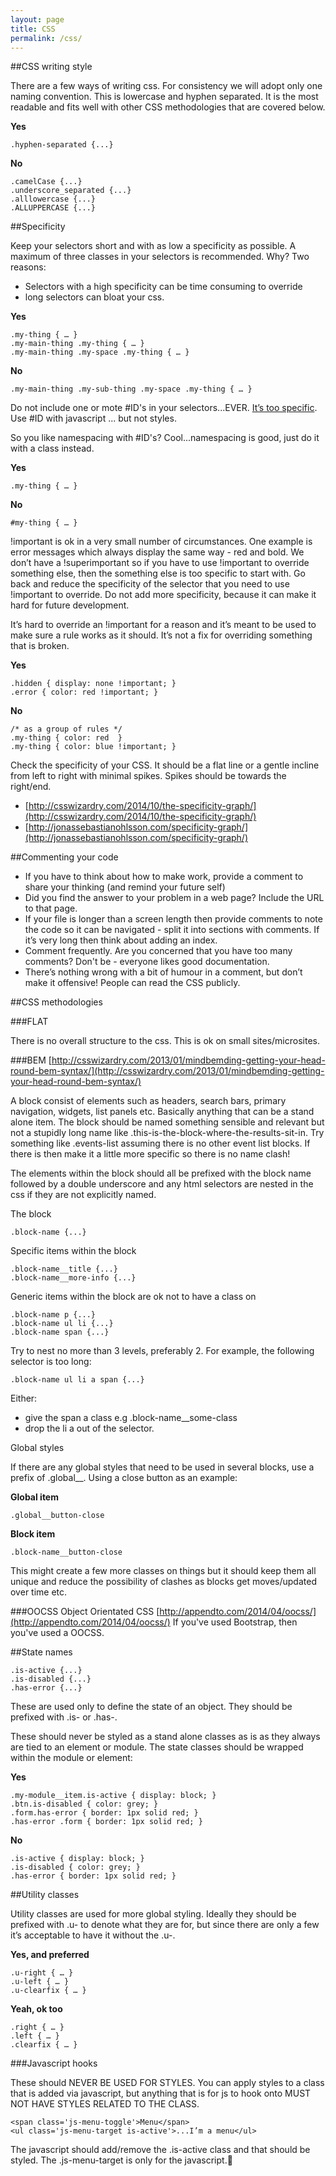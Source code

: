 ```yaml
---
layout: page
title: CSS
permalink: /css/
---
```



##CSS writing style

There are a few ways of writing css. For consistency we will adopt only one naming convention. This is lowercase and hyphen separated. It is the most readable and fits well with other CSS methodologies that are covered below.

**Yes**

    .hyphen-separated {...}

**No**

    .camelCase {...}
    .underscore_separated {...}
    .alllowercase {...}
    .ALLUPPERCASE {...}

##Specificity

Keep your selectors short and with as low a specificity as possible. A maximum of three classes in your selectors is recommended. Why? Two reasons:

- Selectors with a high specificity can be time consuming to override
- long selectors can bloat your css. 

**Yes**

    .my-thing { … }
    .my-main-thing .my-thing { … }
    .my-main-thing .my-space .my-thing { … }

**No**

    .my-main-thing .my-sub-thing .my-space .my-thing { … }

Do not include one or mote #ID's in your selectors...EVER. [It’s too specific](http://cssguidelin.es/#ids-in-css). Use #ID with javascript ... but not styles.

So you like namespacing with #ID's? Cool...namespacing is good, just do it with a class instead.

**Yes**

    .my-thing { … }

**No**

    #my-thing { … }

!important is ok in a very small number of circumstances. One example is error messages which always display the same way - red and bold. We don’t have a !superimportant so if you have to use !important to override something else, then the something else is too specific to start with. Go back and reduce the specificity of the selector that you need to use !important to override.
Do not add more specificity, because it can make it hard for future development. 

It’s hard to override an !important for a reason and it’s meant to be used to make sure a rule works as it should. It’s not a fix for overriding something that is broken. 

**Yes**

    .hidden { display: none !important; }
    .error { color: red !important; }

**No**
    
    /* as a group of rules */
    .my-thing { color: red  }
    .my-thing { color: blue !important; }

Check the specificity of your CSS. It should be a flat line or a gentle incline from left to right with minimal spikes. Spikes should be towards the right/end.

- [http://csswizardry.com/2014/10/the-specificity-graph/](http://csswizardry.com/2014/10/the-specificity-graph/)
- [http://jonassebastianohlsson.com/specificity-graph/](http://jonassebastianohlsson.com/specificity-graph/)

##Commenting your code

- If you have to think about how to make work, provide a comment to share your thinking (and remind your future self)
- Did you find the answer to your problem in a web page? Include the URL to that page.
- If your file is longer than a screen length then provide comments to note the code so it can be navigated - split it into sections with comments. If it’s very long then think about adding an index.
- Comment frequently. Are you concerned that you have too many comments? Don't be - everyone likes good documentation.
- There’s nothing wrong with a bit of humour in a comment, but don’t make it offensive! People can read the CSS publicly.

##CSS methodologies

###FLAT

There is no overall structure to the css. This is ok on small sites/microsites. 


###BEM
[http://csswizardry.com/2013/01/mindbemding-getting-your-head-round-bem-syntax/](http://csswizardry.com/2013/01/mindbemding-getting-your-head-round-bem-syntax/)

A block consist of elements such as headers, search bars, primary navigation, widgets, list panels etc. Basically anything that can be a stand alone item. The block should be named something sensible and relevant but not a stupidly long name like .this-is-the-block-where-the-results-sit-in. Try something like .events-list assuming there is no other event list blocks. If there is then make it a little more specific so there is no name clash!

The elements within the block should all be prefixed with the block name followed by a double underscore and any html selectors are nested in the css if they are not explicitly named.

The block

    .block-name {...}
 
Specific items within the block

    .block-name__title {...}
    .block-name__more-info {...}

Generic items within the block are ok not to have a class on

    .block-name p {...}
    .block-name ul li {...}
    .block-name span {...}

Try to nest no more than 3 levels, preferably 2. For example, the following selector is too long:

    .block-name ul li a span {...}

Either:

- give the span a class e.g .block-name__some-class 
- drop the li a out of the selector.

Global styles

If there are any global styles that need to be used in several blocks, use a prefix of .global__. Using a close button as an example:

**Global item**

    .global__button-close

**Block item**

    .block-name__button-close

This might create a few more classes on things but it should keep them all unique and reduce the possibility of clashes as blocks get moves/updated over time etc.



###OOCSS
Object Orientated CSS [http://appendto.com/2014/04/oocss/](http://appendto.com/2014/04/oocss/)
If you've used Bootstrap, then you've used a OOCSS. 

##State names
 
    .is-active {...}
    .is-disabled {...}
    .has-error {...}

These are used only to define the state of an object. They should be prefixed with .is- or .has-. 

These should never be styled as a stand alone classes as is as they always are tied to an element or module. The state classes should be wrapped within the module or element:

**Yes**

    .my-module__item.is-active { display: block; }
    .btn.is-disabled { color: grey; }
    .form.has-error { border: 1px solid red; }
    .has-error .form { border: 1px solid red; }

**No**

    .is-active { display: block; }
    .is-disabled { color: grey; }
    .has-error { border: 1px solid red; }

##Utility classes

Utility classes are used for more global styling. Ideally they should be prefixed with .u- to denote what they are for, but since there are only a few it’s acceptable to have it without the .u-. 

**Yes, and preferred**

    .u-right { … }
    .u-left { … }
    .u-clearfix { … }

**Yeah, ok too**

    .right { … }
    .left { … }
    .clearfix { … }

###Javascript hooks

These should NEVER BE USED FOR STYLES. You can apply styles to a class that is added via javascript, but anything that is for js to hook onto MUST NOT HAVE STYLES RELATED TO THE CLASS.

    <span class='js-menu-toggle'>Menu</span>
    <ul class='js-menu-target is-active'>...I’m a menu</ul>

The javascript should add/remove the .is-active class and that should be styled. The .js-menu-target is only for the javascript.
